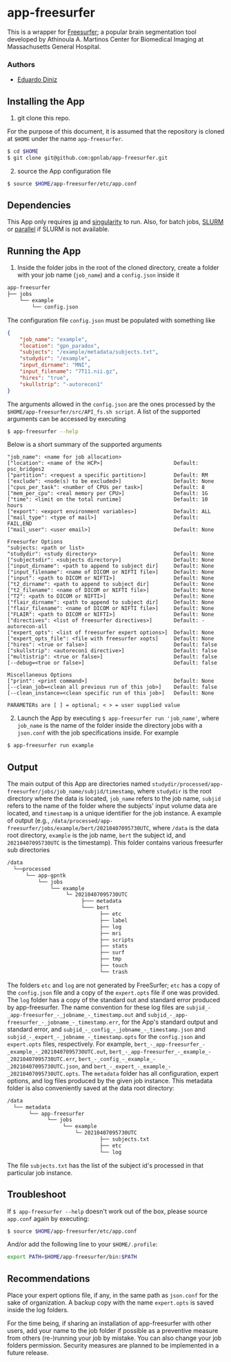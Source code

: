 # app-freesurfer

This is a wrapper for [Freesurfer](https://surfer.nmr.mgh.harvard.edu/); a popular brain segmentation tool developed by Athinoula A. Martinos Center for Biomedical Imaging at Massachusetts General Hospital.

### Authors
- [Eduardo Diniz](https://github.com/eduardojdiniz)

## Installing the App
1. git clone this repo.

For the purpose of this document, it is assumed that the repository is cloned at `$HOME` under the name `app-freesurfer`.
```bash
$ cd $HOME
$ git clone git@github.com:gpnlab/app-freesurfer.git
````

2. source the App configuration file
```bash
$ source $HOME/app-freesurfer/etc/app.conf
```

## Dependencies

This App only requires [jq](https://stedolan.github.io/jq/) and [singularity](https://www.sylabs.io/singularity/) to run. Also, for batch jobs, [SLURM](https://www.schedmd.com/) or [parallel](https://www.gnu.org/software/parallel/) if SLURM is not available.

## Running the App

1. Inside the folder jobs in the root of the cloned directory, create a folder with your job name (`job_name`) and a `config.json` inside it
```bash
app-freesurfer
├── jobs
    └── example
        └── config.json
```

The configuration file `config.json` must be populated with something like
```json
{
    "job_name": "example",
    "location": "gpn_paradox",
    "subjects": "/example/metadata/subjects.txt",
    "studydir": "/example",
    "input_dirname": "MNI",
    "input_filename": "7T11.nii.gz",
    "hires": "true",
    "skullstrip": "-autorecon1"
}
```

The arguments allowed in the `config.json` are the ones processed by the `$HOME/app-freesurfer/src/API_fs.sh script`. A list of the supported arguments can be accessed by executing

```bash
$ app-freesurfer --help
```

Below is a short summary of the supported arguments

```
"job_name": <name for job allocation>
["location": <name of the HCP>]                       Default: psc_bridges2
["partition": <request a specific partition>]         Default: RM
["exclude": <node(s) to be excluded>]                 Default: None
["cpus_per_task": <number of CPUs per task>]          Default: 8
["mem_per_cpu": <real memory per CPU>]                Default: 1G
["time": <limit on the total runtime]                 Default: 10 hours
["export": <export environment variables>]            Default: ALL
["mail_type": <type of mail>]                         Default: FAIL,END
["mail_user": <user email>]                           Default: None

Freesurfer Options
"subjects: <path or list>
"studydir": <study directory>                         Default: None
["subjectsdir": <subjects directory>]                 Default: None
["input_dirname": <path to append to subject dir]     Default: None
["input_filename": <name of DICOM or NIFTI file>]     Default: None
["input": <path to DICOM or NIFTI>]                   Default: None
["t2_dirname": <path to append to subject dir]        Default: None
["t2_filename": <name of DICOM or NIFTI file>]        Default: None
["T2": <path to DICOM or NIFTI>]                      Default: None
["flair_dirname": <path to append to subject dir]     Default: None
["flair_filename": <name of DICOM or NIFTI file>]     Default: None
["FLAIR": <path to DICOM or NIFTI>]                   Default: None
["directives": <list of freesurfer directives>]       Default: -autorecon-all
["expert_opts": <list of freesurfer expert options>]  Default: None
["expert_opts_file": <file with freesurfer xopts]     Default: None
["hires": <true or false>]                            Default: false
["skullstrip": <autorecon1 directive>]                Default: false
["multistrip": <true or false>]                       Default: false
[--debug=<true or false>]                             Default: false

Miscellaneous Options
["print": <print command>]                            Default: None
[--clean_job=<clean all previous run of this job>]    Default: false
[--clean_instance=<clean specific run of this job>]   Default: None

PARAMETERs are [ ] = optional; < > = user supplied value
```

2. Launch the App by executing `$ app-freesurfer run 'job_name'`, where `job_name` is the name of the folder inside the directory jobs with a `json.conf` with the job specifications inside. For example

```bash
$ app-freesurfer run example
```

## Output

The main output of this App are directories named `studydir/processed/app-freesurfer/jobs/job_name/subjid/timestamp`, where `studydir` is the root directory where the data is located, `job_name` refers to the job name, `subjid` refers to the name of the folder where the subjects' input volume data are located, and `timestamp` is a unique identifier for the job instance. A example of output (e.g., `/data/processed/app-freesurfer/jobs/example/bert/20210407095730UTC`, where `/data` is the data root directory, `example` is the job name, `bert` the subject id, and `20210407095730UTC` is the timestamp). This folder contains various freesurfer sub directories

```bash
/data
  └──processed
      └── app-gpntk
          └── jobs
              └── example
                   └─ 20210407095730UTC
                        ├─── metadata
                        └─── bert
                              ├── etc
                              ├── label
                              ├── log
                              ├── mri
                              ├── scripts
                              ├── stats
                              ├── surf
                              ├── tmp
                              ├── touch
                              └── trash
```
The folders `etc` and `log` are not generated by FreeSurfer; `etc` has a copy of the `config.json` file and a copy of the `expert.opts` file if one was provided. The `log` folder has a copy of the standard out and standard error produced by app-freesurfer. The name convention for these log files are `subjid_-_app-freesurfer_-_jobname_-_timestamp.out` and `subjid_-_app-freesurfer_-_jobname_-_timestamp.err`, for the App's standard output and standard error, and `subjid_-_config_-_jobname_-_timestamp.json` and  `subjid_-_expert_-_jobname_-_timestamp.opts` for the `config.json` and `expert.opts` files, respectively. For example, `bert_-_app-freesurfer_-_example_-_20210407095730UTC.out`, `bert_-_app-freesurfer_-_example_-_20210407095730UTC.err`, `bert_-_config_-_example_-_20210407095730UTC.json`, and `bert_-_expert_-_example_-_20210407095730UTC.opts`. The `metadata` folder has all configuration, expert options, and log files produced by the given job instance. This metadata folder is also conveniently saved at the data root directory:

```bash
/data
  └── metadata
       └── app-freesurfer
             └── jobs
                  └── example
                      └─ 20210407095730UTC
                              ├── subjects.txt
                              ├── etc
                              └── log
```
The file `subjects.txt` has the list of the subject id's processed in that particular job instance.

## Troubleshoot

If `$ app-freesurfer --help` doesn't work out of the box, please source `app.conf` again by executing:
```bash
$ source $HOME/app-freesurfer/etc/app.conf
```

And/or add the following line to your `$HOME/.profile`:
```bash
export PATH=$HOME/app-freesurfer/bin:$PATH
```

## Recommendations

Place your expert options file, if any, in the same path as `json.conf` for the sake of organization. A backup copy with the name `expert.opts` is saved inside the log folders.

For the time being, if sharing an installation of app-freesurfer with other users, add your name to the job folder if possible as a preventive measure from others (re-)running your job by mistake. You can also change your job folders permission. Security measures are planned to be implemented in a future release.
